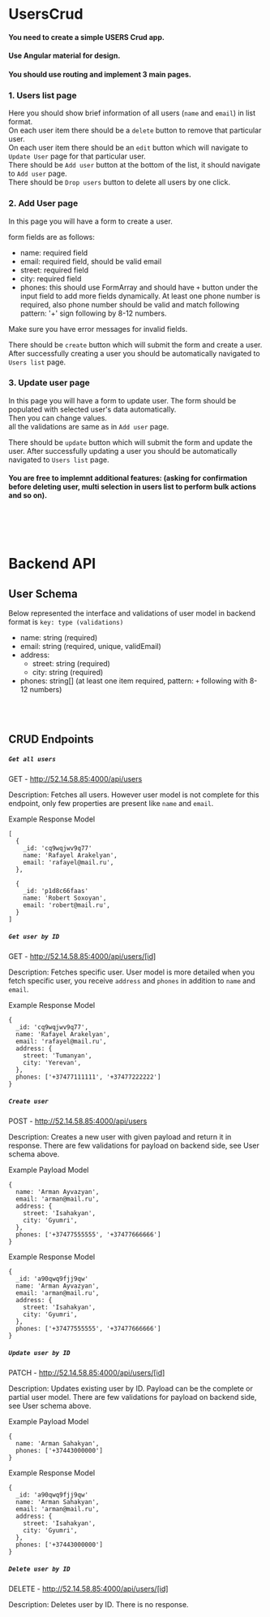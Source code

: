 # UsersCrud

#### You need to create a simple USERS Crud app. 
#### Use Angular material for design.
#### You should use routing and implement 3 main pages.


### 1. Users list page
Here you should show brief information of all users (`name` and `email`) in list format. <br>
On each user item there should be a `delete` button to remove that particular user. <br>
On each user item there should be an `edit` button which will navigate to `Update User` page for that particular user. <br>
There should be `Add user` button at the bottom of the list, it should navigate to `Add user` page.<br>
There should be `Drop users` button to delete all users by one click.

### 2. Add User page
In this page you will have a form to create a user.

form fields are as follows:
  - name: required field
  - email: required field, should be valid email
  - street: required field
  - city: required field
  - phones: this should use FormArray and should have `+` button under the input field to add more fields dynamically. At least one phone number is required, also phone number should be valid and match following pattern: '+' sign following by 8-12 numbers.
  
Make sure you have error messages for invalid fields.<br>

There should be `create` button which will submit the form and create a user.
After successfully creating a user you should be automatically navigated to `Users list` page.

### 3. Update user page
In this page you will have a form to update user. The form should be populated with selected user's data automatically.<br>
Then you can change values.<br>
all the validations are same as in `Add user` page.<br>

There should be `update` button which will submit the form and update the user.
After successfully updating a user you should be automatically navigated to `Users list` page.

#### You are free to implemnt additional features: (asking for confirmation before deleting user, multi selection in users list to perform bulk actions and so on).

<br><br><br>

# Backend API

## User Schema

Below represented the interface and validations of user model in backend <br>
format is `key: type (validations)`

 - name: string (required)
 - email: string (required, unique, validEmail)
 - address:
   - street: string (required)        
   - city: string (required)
 - phones: string[] (at least one item required, pattern: `+` following with 8-12 numbers)
  
<br>
<br>

## CRUD Endpoints

##### `Get all users`
GET - http://52.14.58.85:4000/api/users

Description: Fetches all users. However user model is not complete for this endpoint, only few properties are present like `name` and `email`. 

Example Response Model
```
[
  {
    _id: 'cq9wqjwv9q77'
    name: 'Rafayel Arakelyan',
    email: 'rafayel@mail.ru',
  },
  
  {
    _id: 'p1d8c66faas'
    name: 'Robert Soxoyan',
    email: 'robert@mail.ru',
  }
]
```

##### `Get user by ID`
GET - http://52.14.58.85:4000/api/users/[id]

Description: Fetches specific user. User model is more detailed when you fetch specific user, you receive `address` and `phones` in addition to `name` and `email`. 

Example Response Model
```
{
  _id: 'cq9wqjwv9q77',
  name: 'Rafayel Arakelyan',
  email: 'rafayel@mail.ru',
  address: {
    street: 'Tumanyan',
    city: 'Yerevan',
  },
  phones: ['+37477111111', '+37477222222']
}
```
  
##### `Create user`
POST - http://52.14.58.85:4000/api/users

Description: Creates a new user with given payload and return it in response. There are few validations for payload on backend side, see User schema above.

Example Payload Model
```
{
  name: 'Arman Ayvazyan',
  email: 'arman@mail.ru',
  address: {
    street: 'Isahakyan',
    city: 'Gyumri',
  },
  phones: ['+37477555555', '+37477666666']
}
```

Example Response Model
```
{
  _id: 'a90qwq9fjj9qw'
  name: 'Arman Ayvazyan',
  email: 'arman@mail.ru',
  address: {
    street: 'Isahakyan',
    city: 'Gyumri',
  },
  phones: ['+37477555555', '+37477666666']
}
```

##### `Update user by ID`
PATCH - http://52.14.58.85:4000/api/users/[id]

Description: Updates existing user by ID. Payload can be the complete or partial user model. There are few validations for payload on backend side, see User schema above.

Example Payload Model
```
{
  name: 'Arman Sahakyan',
  phones: ['+37443000000']
}
```

Example Response Model
```
{
  _id: 'a90qwq9fjj9qw'
  name: 'Arman Sahakyan',
  email: 'arman@mail.ru',
  address: {
    street: 'Isahakyan',
    city: 'Gyumri',
  },
  phones: ['+37443000000']
}
```
  
##### `Delete user by ID`
DELETE - http://52.14.58.85:4000/api/users/[id]

Description: Deletes user by ID. There is no response.


<br>
<br>




